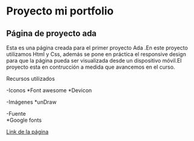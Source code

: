 # Proyecto mi portfolio

## Página de proyecto ada

Esta es una página creada para el primer proyecto Ada .En este proyecto utilizamos Html y Css, además se pone en práctica el responsive design para que la página pueda ser visualizada desde un dispositivo móvil.El proyecto esta en contrucción a medida que avancemos en el curso.

Recursos utilizados

-Iconos 
        *Font awesome
        *Devicon

-Imágenes
        *unDraw

-Fuente        
        *Google fonts

[Link de la página](https://mi-portfolio.netlify.app)